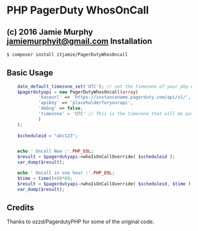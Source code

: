 PHP PagerDuty WhosOnCall
===============
(c) 2016 Jamie Murphy <jamiemurphyit@gmail.com>
Installation
-----------
``` sh
$ composer install itjamie/PagerDutyWhosOncall
```

Basic Usage
-----------

```php
	date_default_timezone_set('UTC'); // set the timezone of your php env to be the same you pass to pagerduty
	$pagerdutyapi = new PagerDutyWhosOncall(array(
            'baseurl' => 'https://instancename.pagerduty.com/api/v1/', 
            'apikey' => 'placeholderforyourapi',
            'debug' => false,
            'timezone' = 'UTC' // This is the timezone that will be passed to pagerduty. https://developer.pagerduty.com/documentation/rest/types#timezone
            )
	);
        
	$scheduleid = "abc123";


	echo ' Oncall Now :'.PHP_EOL;
	$result = $pagerdutyapi->whoIsOnCallOverride( $scheduleid );
    var_dump($result);

	echo ' Oncall in one hour :'.PHP_EOL;
	$time = time()+60*60;
	$result = $pagerdutyapi->whoIsOnCallOverride( $scheduleid, $time );
    var_dump($result);

```


Credits
-----------

Thanks to ozzd/PagerdutyPHP for some of the original code. 